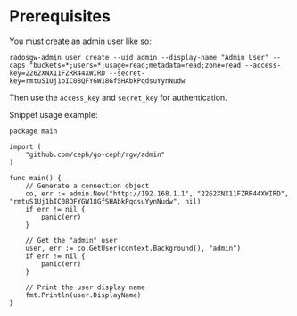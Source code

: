 # Prerequisites

You must create an admin user like so:

```
radosgw-admin user create --uid admin --display-name "Admin User" --caps "buckets=*;users=*;usage=read;metadata=read;zone=read --access-key=2262XNX11FZRR44XWIRD --secret-key=rmtuS1Uj1bIC08QFYGW18GfSHAbkPqdsuYynNudw
```

Then use the `access_key` and `secret_key` for authentication.

Snippet usage example:

```golang
package main

import (
    "github.com/ceph/go-ceph/rgw/admin"
)

func main() {
    // Generate a connection object
    co, err := admin.New("http://192.168.1.1", "2262XNX11FZRR44XWIRD", "rmtuS1Uj1bIC08QFYGW18GfSHAbkPqdsuYynNudw", nil)
    if err != nil {
        panic(err)
    }

    // Get the "admin" user
    user, err := co.GetUser(context.Background(), "admin")
    if err != nil {
        panic(err)
    }

    // Print the user display name
    fmt.Println(user.DisplayName)
}
```
